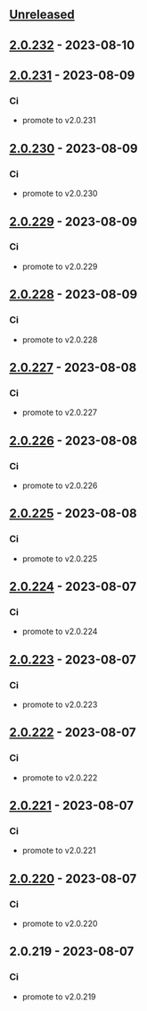 <a name="unreleased"></a>
## [Unreleased]


<a name="2.0.232"></a>
## [2.0.232] - 2023-08-10

<a name="2.0.231"></a>
## [2.0.231] - 2023-08-09
### Ci
- promote to v2.0.231


<a name="2.0.230"></a>
## [2.0.230] - 2023-08-09
### Ci
- promote to v2.0.230


<a name="2.0.229"></a>
## [2.0.229] - 2023-08-09
### Ci
- promote to v2.0.229


<a name="2.0.228"></a>
## [2.0.228] - 2023-08-09
### Ci
- promote to v2.0.228


<a name="2.0.227"></a>
## [2.0.227] - 2023-08-08
### Ci
- promote to v2.0.227


<a name="2.0.226"></a>
## [2.0.226] - 2023-08-08
### Ci
- promote to v2.0.226


<a name="2.0.225"></a>
## [2.0.225] - 2023-08-08
### Ci
- promote to v2.0.225


<a name="2.0.224"></a>
## [2.0.224] - 2023-08-07
### Ci
- promote to v2.0.224


<a name="2.0.223"></a>
## [2.0.223] - 2023-08-07
### Ci
- promote to v2.0.223


<a name="2.0.222"></a>
## [2.0.222] - 2023-08-07
### Ci
- promote to v2.0.222


<a name="2.0.221"></a>
## [2.0.221] - 2023-08-07
### Ci
- promote to v2.0.221


<a name="2.0.220"></a>
## [2.0.220] - 2023-08-07
### Ci
- promote to v2.0.220


<a name="2.0.219"></a>
## 2.0.219 - 2023-08-07
### Ci
- promote to v2.0.219


[Unreleased]: https://gitlab.industrysoftware.automation.siemens.com/caas-ops/fleet/aws-usea1-qa-qa/compare/2.0.232...HEAD
[2.0.232]: https://gitlab.industrysoftware.automation.siemens.com/caas-ops/fleet/aws-usea1-qa-qa/compare/2.0.231...2.0.232
[2.0.231]: https://gitlab.industrysoftware.automation.siemens.com/caas-ops/fleet/aws-usea1-qa-qa/compare/2.0.230...2.0.231
[2.0.230]: https://gitlab.industrysoftware.automation.siemens.com/caas-ops/fleet/aws-usea1-qa-qa/compare/2.0.229...2.0.230
[2.0.229]: https://gitlab.industrysoftware.automation.siemens.com/caas-ops/fleet/aws-usea1-qa-qa/compare/2.0.228...2.0.229
[2.0.228]: https://gitlab.industrysoftware.automation.siemens.com/caas-ops/fleet/aws-usea1-qa-qa/compare/2.0.227...2.0.228
[2.0.227]: https://gitlab.industrysoftware.automation.siemens.com/caas-ops/fleet/aws-usea1-qa-qa/compare/2.0.226...2.0.227
[2.0.226]: https://gitlab.industrysoftware.automation.siemens.com/caas-ops/fleet/aws-usea1-qa-qa/compare/2.0.225...2.0.226
[2.0.225]: https://gitlab.industrysoftware.automation.siemens.com/caas-ops/fleet/aws-usea1-qa-qa/compare/2.0.224...2.0.225
[2.0.224]: https://gitlab.industrysoftware.automation.siemens.com/caas-ops/fleet/aws-usea1-qa-qa/compare/2.0.223...2.0.224
[2.0.223]: https://gitlab.industrysoftware.automation.siemens.com/caas-ops/fleet/aws-usea1-qa-qa/compare/2.0.222...2.0.223
[2.0.222]: https://gitlab.industrysoftware.automation.siemens.com/caas-ops/fleet/aws-usea1-qa-qa/compare/2.0.221...2.0.222
[2.0.221]: https://gitlab.industrysoftware.automation.siemens.com/caas-ops/fleet/aws-usea1-qa-qa/compare/2.0.220...2.0.221
[2.0.220]: https://gitlab.industrysoftware.automation.siemens.com/caas-ops/fleet/aws-usea1-qa-qa/compare/2.0.219...2.0.220
